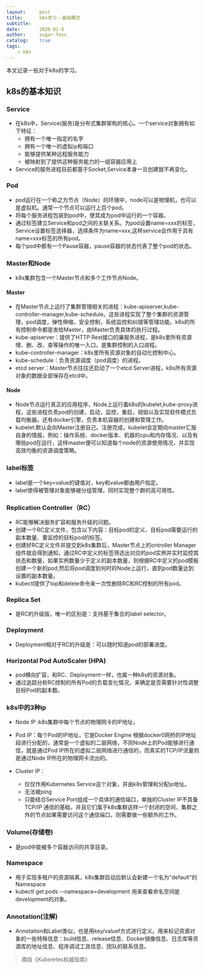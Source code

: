 ```yaml
---
layout:     post
title:      k8s学习--基础概念
subtitle:   
date:       2020-02-8
author:     sugar-foxs
catalog: 	true
tags:
    - k8s
---
```


本文记录一些对于k8s的学习。
<!-- more -->

## k8s的基本知识
### Service
- 在k8s中，Service(服务)是分布式集群架构的核心。一个service对象拥有如下特征：
    - 拥有一个唯一指定的名字
    - 拥有一个唯一的虚拟ip和端口
    - 能够提供某种远程服务能力
    - 被映射到了提供这种服务能力的一组容器应用上
- Service的服务进程目前都基于Socket,Service本身一旦创建就不再变化。

### Pod
- pod运行在一个称之为节点（Node）的环境中，node可以是物理机，也可以是虚拟机。通常一个节点可以运行上百个pod。
- 将每个服务进程包装到pod中，使其成为pod中运行的一个容器。
- 通过标签建立Service和pod之间的关联关系。为pod设置name=xxx的标签，Service设置标签选择器，选择条件为name=xxx,这样service会作用于具有name=xxx标签的所有pod。
- 每个pod中都有一个Pause容器，pause容器的状态代表了整个pod的状态。

### Master和Node
- k8s集群包含一个Master节点和多个工作节点Node。
#### Master
- 在Master节点上运行了集群管理相关的进程：kube-apiserver,kube-controller-manager,kube-schedule。这些进程实现了整个集群的资源管理，pod调度，弹性伸缩，安全控制，系统监控和纠错等管理功能。k8s的所有控制命令都是发给Master，由Master负责具体的执行过程。
- kube-apiserver：提供了HTTP Rest接口的廉服务进程，是k8s里所有资源增、删、改、查等操作的唯一入口。是集群控制的入口进程。
- kube-controller-manager：k8s里所有资源对象的自动化控制中心。
- kube-schedule：负责资源调度（pod调度）的进程。
- etcd server：Master节点往往还启动了一个etcd Server进程，k8s所有资源对象的数据全部保存在etcd中。

#### Node
- Node节点运行真正的应用程序，Node上运行着k8s的kubelet,kube-proxy进程，这些进程负责pod的创建，启动，监控，重启，销毁以及实现软件模式负载均衡器。还有docker引擎，负责本机容器的创建和管理工作。
- kubelet:默认会向Master注册自己。注册完成，kubelet会定期向master汇报自身的情报，例如：操作系统、docker版本、机器的cpu和内存情况、以及有哪些pod在运行，这样master便可以知道每个node的资源使用情况，并实现高效均衡的资源调度策略。

### label标签
- label是一个key=value的键值对，key和value都由用户指定。
- label使得被管理对象能够被分组管理，同时实现整个群的高可用性。

### Replication Controller（RC）
- RC能够解决服务扩容和服务升级的问题。
- 创建一个RC定义文件，包含以下内容：目标pod的定义、目标pod需要运行的副本数量、要监控的目标pod的标签。
- 创建好RC定义文件并提交到k8s集群后，Master节点上的ontroller Manager组件就会得到通知，通过RC中定义的标签筛选出对应的pod实例并实时监控其状态和数量，如果实例数量少于定义的副本数量，则根据RC中定义的pod模板创建一个新的pod,然后将pod调度到何时的Node上运行，直到pod数量达到设置的副本数量。
- kubectl提供了top和delete命令来一次性删除RC和RC控制的所有pod。

### Replica Set
- 是RC的升级版，唯一的区别是：支持基于集合的label selector。

### Deployment
- Deployment相对于RC的升级是：可以随时知道pod的部署进度。

### Horizontal Pod AutoScaler (HPA)
- pod横向扩容，和RC、Deployment一样，也属一种k8s的资源对象。
- 通过追踪分析RC控制的所有Pod的负载变化情况，来确定是否需要针对性调整目标Pod的副本数。

### k8s中的3种ip
- Node IP :k8s集群中每个节点的物理网卡的IP地址，

- Pod IP：每个Pod的IP地址，它是Docker Engine 根据docker0网桥的IP地址段进行分配的，通常是一个虚拟的二层网络，不同Node上的Pod能够进行通信，就是通过Pod IP所在的虚拟二层网络进行通信的，而真实的TCP/IP流量则是通过Node IP所在的物理网卡流出的。

- Cluster IP：
    - 仅仅作用Kubernetes Service这个对象，并由k8s管理和分配ip地址。
    - 无法被ping
    - 只能结合Service Port组成一个具体的通信端口，单独的Cluster IP不具备TCP/IP 通信的基础，并且它们属于k8s集群这样一个封闭的空间，集群之外的节点如果需要访问这个通信端口，则需要做一些额外的工作。

### Volume(存储卷)
- 是pod中能被多个容器访问的共享目录。

### Namespace
- 用于实现多租户的资源隔离，k8s集群启动后默认会新建一个名为"default"的Namespace
- kubectl get pods --namespace=development 用来查看命名空间是development的对象。

### Annotation(注解)
- Annotation和Label类似，也是用key/valuef方式进行定义。用来标记资源对象的一些特殊信息：build信息、release信息、Docker镜像信息、日志库等资源库的地址信息、程序调试工具信息、团队的联系信息。


> 摘自《Kuberetes权威指南》


